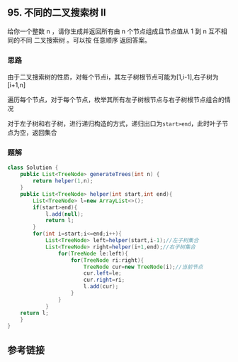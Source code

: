 ## 95. 不同的二叉搜索树 II
给你一个整数 n ，请你生成并返回所有由 n 个节点组成且节点值从 1 到 n 互不相同的不同 二叉搜索树 。可以按 任意顺序 返回答案。


### 思路
由于二叉搜索树的性质，对每个节点i，其左子树根节点可能为[1,i-1],右子树为[i+1,n]

遍历每个节点，对于每个节点，枚举其所有左子树根节点与右子树根节点组合的情况

对于左子树和右子树，进行递归构造的方式，递归出口为`start>end`，此时叶子节点为空，返回集合
### 题解
```java
class Solution {
    public List<TreeNode> generateTrees(int n) {
        return helper(1,n);
    }
    public List<TreeNode> helper(int start,int end){
        List<TreeNode> l=new ArrayList<>();
        if(start>end){
            l.add(null);
            return l;
        }
        for(int i=start;i<=end;i++){
            List<TreeNode> left=helper(start,i-1);//左子树集合
            List<TreeNode> right=helper(i+1,end);//右子树集合
                for(TreeNode le:left){
                    for(TreeNode ri:right){
                        TreeNode cur=new TreeNode(i);//当前节点
                        cur.left=le;
                        cur.right=ri;
                        l.add(cur);
                    }
                }
            }
    return l;
    }
}
```
## 参考链接